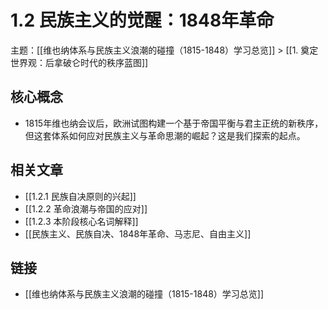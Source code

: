 # 1.2 民族主义的觉醒：1848年革命

主题：[[维也纳体系与民族主义浪潮的碰撞（1815-1848）学习总览]] > [[1. 奠定世界观：后拿破仑时代的秩序蓝图]]

## 核心概念

- 1815年维也纳会议后，欧洲试图构建一个基于帝国平衡与君主正统的新秩序，但这套体系如何应对民族主义与革命思潮的崛起？这是我们探索的起点。

## 相关文章

- [[1.2.1 民族自决原则的兴起]]
- [[1.2.2 革命浪潮与帝国的应对]]
- [[1.2.3 本阶段核心名词解释]]
- [[民族主义、民族自决、1848年革命、马志尼、自由主义]]

## 链接

- [[维也纳体系与民族主义浪潮的碰撞（1815-1848）学习总览]]
